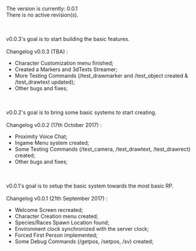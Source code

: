 The version is currently: 0.0.1<br>
There is no active revision(s).

<br><br>
v0.0.3's goal is to start building the basic features.
<br><br>
Changelog v0.0.3 (TBA) :
  - Character Customization menu finished;
  - Created a Markers and 3dTexts Streamer;
  - More Testing Commands (/test_drawmarker and /test_object created & /test_drawtext updated);
  - Other bugs and fixes;

<br><br>
v0.0.2's goal is to bring some basic systems to start creating.
<br><br>
Changelog v0.0.2 (17th October 2017) :
  - Proximity Voice Chat;
  - Ingame Menu system created;
  - Some Testing Commands (/test_camera, /test_drawtext, /test_drawrect) created;
  - Other bugs and fixes;

<br><br>
v0.0.1's goal is to setup the basic system towards the most basic RP.
<br><br>
Changelog v0.0.1 (21th September 2017) :
  - Welcome Screen recreated;
  - Character Creation menu created;
  - Species/Races Spawn Location found;
  - Environment clock synchronized with the server clock;
  - Forced First Person implemented;
  - Some Debug Commands (/getpos, /setpos, /sv) created;
  
  
